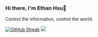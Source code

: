 ### Hi there, I'm Ethan Hsu👋

Control the information, control the world.

[![GitHub Streak](http://github-readme-streak-stats.herokuapp.com?user=Yichen-Hsu&theme=great-gatsby&date_format=j%20M%5B%20Y%5D)](https://git.io/streak-stats)
<img src="https://github-readme-stats.vercel.app/api?username=yichen-hsu&&show_icons=true&title_color=ffffff&icon_color=bb2acf&text_color=daf7dc&bg_color=151515">
<!--
**Yichen-Hsu/Yichen-Hsu** is a ✨ _special_ ✨ repository because its `README.md` (this file) appears on your GitHub profile.

Here are some ideas to get you started:

- 🔭 I’m currently working on ...
- 🌱 I’m currently learning ...
- 👯 I’m looking to collaborate on ...
- 🤔 I’m looking for help with ...
- 💬 Ask me about ...
- 📫 How to reach me: ...
- 😄 Pronouns: ...
- ⚡ Fun fact: ...
-->
